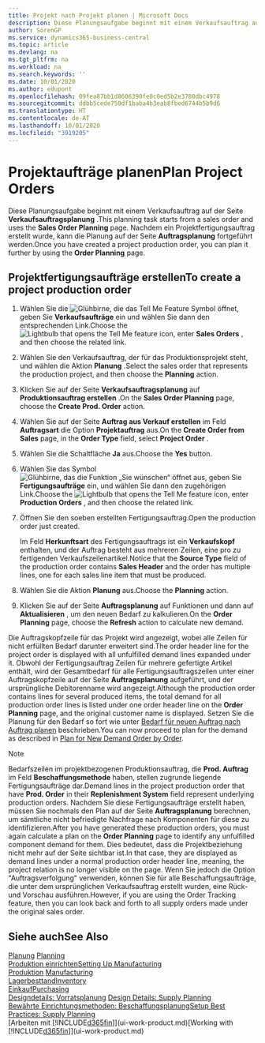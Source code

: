 ```yaml
---
title: Projekt nach Projekt planen | Microsoft Docs
description: Diese Planungsaufgabe beginnt mit einem Verkaufsauftrag auf der Seite **Verkaufsauftragsplanung** . Nachdem ein Projektfertigungsauftrag erstellt wurde, kann die Planung auf der Seite **Auftragsplanung** fortgeführt werden.
author: SorenGP
ms.service: dynamics365-business-central
ms.topic: article
ms.devlang: na
ms.tgt_pltfrm: na
ms.workload: na
ms.search.keywords: ''
ms.date: 10/01/2020
ms.author: edupont
ms.openlocfilehash: 09fea87bb1d8606390fe8c0ed5b2e3780dbc4978
ms.sourcegitcommit: ddbb5cede750df1baba4b3eab8fbed6744b5b9d6
ms.translationtype: HT
ms.contentlocale: de-AT
ms.lasthandoff: 10/01/2020
ms.locfileid: "3919205"
---
```

# <a name="plan-project-orders"></a><span data-ttu-id="fcc59-104">Projektaufträge planen</span><span class="sxs-lookup"><span data-stu-id="fcc59-104">Plan Project Orders</span></span>
<span data-ttu-id="fcc59-105">Diese Planungsaufgabe beginnt mit einem Verkaufsauftrag auf der Seite **Verkaufsauftragsplanung** .</span><span class="sxs-lookup"><span data-stu-id="fcc59-105">This planning task starts from a sales order and uses the **Sales Order Planning** page.</span></span> <span data-ttu-id="fcc59-106">Nachdem ein Projektfertigungsauftrag erstellt wurde, kann die Planung auf der Seite **Auftragsplanung** fortgeführt werden.</span><span class="sxs-lookup"><span data-stu-id="fcc59-106">Once you have created a project production order, you can plan it further by using the **Order Planning** page.</span></span>  

## <a name="to-create-a-project-production-order"></a><span data-ttu-id="fcc59-107">Projektfertigungsaufträge erstellen</span><span class="sxs-lookup"><span data-stu-id="fcc59-107">To create a project production order</span></span>  

1.  <span data-ttu-id="fcc59-108">Wählen Sie die ![Glühbirne, die das Tell Me Feature](media/ui-search/search_small.png "Tell Me-Funktion") Symbol öffnet, geben Sie **Verkaufsaufträge** ein und wählen Sie dann den entsprechenden Link.</span><span class="sxs-lookup"><span data-stu-id="fcc59-108">Choose the ![Lightbulb that opens the Tell Me feature](media/ui-search/search_small.png "Tell me what you want to do") icon, enter **Sales Orders** , and then choose the related link.</span></span>  
2.  <span data-ttu-id="fcc59-109">Wählen Sie den Verkaufsauftrag, der für das Produktionsprojekt steht, und wählen die Aktion **Planung** .</span><span class="sxs-lookup"><span data-stu-id="fcc59-109">Select the sales order that represents the production project, and then choose the **Planning** action.</span></span>  
4.  <span data-ttu-id="fcc59-110">Klicken Sie auf der Seite **Verkaufsauftragsplanung** auf  **Produktionsauftrag erstellen** .</span><span class="sxs-lookup"><span data-stu-id="fcc59-110">On the **Sales Order Planning** page, choose  the **Create Prod. Order** action.</span></span>  
5.  <span data-ttu-id="fcc59-111">Wählen Sie auf der Seite **Auftrag aus Verkauf erstellen** im Feld **Auftragsart** die Option **Projektauftrag** aus.</span><span class="sxs-lookup"><span data-stu-id="fcc59-111">On the **Create Order from Sales** page, in the **Order Type** field, select **Project Order** .</span></span>  
6.  <span data-ttu-id="fcc59-112">Wählen Sie die Schaltfläche **Ja** aus.</span><span class="sxs-lookup"><span data-stu-id="fcc59-112">Choose the **Yes** button.</span></span>  
7.  <span data-ttu-id="fcc59-113">Wählen Sie das Symbol ![Glühbirne, das die Funktion „Sie wünschen“ öffnet](media/ui-search/search_small.png "Tell Me-Funktion") aus, geben Sie **Fertigungsaufträge** ein, und wählen Sie dann den zugehörigen Link.</span><span class="sxs-lookup"><span data-stu-id="fcc59-113">Choose the ![Lightbulb that opens the Tell Me feature](media/ui-search/search_small.png "Tell me what you want to do") icon, enter **Production Orders** , and then choose the related link.</span></span>
8. <span data-ttu-id="fcc59-114">Öffnen Sie den soeben erstellten Fertigungsauftrag.</span><span class="sxs-lookup"><span data-stu-id="fcc59-114">Open the production order just created.</span></span>  

    <span data-ttu-id="fcc59-115">Im Feld **Herkunftsart** des Fertigungsauftrags ist ein **Verkaufskopf** enthalten, und der Auftrag besteht aus mehreren Zeilen, eine pro zu fertigenden Verkaufszeilenartikel.</span><span class="sxs-lookup"><span data-stu-id="fcc59-115">Notice that the **Source Type** field of the production order contains **Sales Header** and the order has multiple lines, one for each sales line item that must be produced.</span></span>  
9. <span data-ttu-id="fcc59-116">Wählen Sie die Aktion **Planung** aus.</span><span class="sxs-lookup"><span data-stu-id="fcc59-116">Choose the **Planning** action.</span></span>
10. <span data-ttu-id="fcc59-117">Klicken Sie auf der Seite **Auftragsplanung** auf Funktionen und dann auf **Aktualisieren** , um den neuen Bedarf zu kalkulieren.</span><span class="sxs-lookup"><span data-stu-id="fcc59-117">On the **Order Planning** page, choose the **Refresh** action to calculate new demand.</span></span>  

<span data-ttu-id="fcc59-118">Die Auftragskopfzeile für das Projekt wird angezeigt, wobei alle Zeilen für nicht erfüllten Bedarf darunter erweitert sind.</span><span class="sxs-lookup"><span data-stu-id="fcc59-118">The order header line for the project order is displayed with all unfulfilled demand lines expanded under it.</span></span> <span data-ttu-id="fcc59-119">Obwohl der Fertigungsauftrag Zeilen für mehrere gefertigte Artikel enthält, wird der Gesamtbedarf für alle Fertigungsauftragszeilen unter einer Auftragskopfzeile auf der Seite **Auftragsplanung** aufgeführt, und der ursprüngliche Debitorenname wird angezeigt.</span><span class="sxs-lookup"><span data-stu-id="fcc59-119">Although the production order contains lines for several produced items, the total demand for all production order lines is listed under one order header line on the **Order Planning** page, and the original customer name is displayed.</span></span> <span data-ttu-id="fcc59-120">Setzen Sie die Planung für den Bedarf so fort wie unter [Bedarf für neuen Auftrag nach Auftrag planen](production-how-to-plan-for-new-demand.md) beschrieben.</span><span class="sxs-lookup"><span data-stu-id="fcc59-120">You can now proceed to plan for the demand as described in [Plan for New Demand Order by Order](production-how-to-plan-for-new-demand.md).</span></span>  

> [!NOTE]  
>  <span data-ttu-id="fcc59-121">Bedarfszeilen im projektbezogenen Produktionsauftrag, die **Prod. Auftrag** im Feld **Beschaffungsmethode** haben, stellen zugrunde liegende Fertigungsaufträge dar.</span><span class="sxs-lookup"><span data-stu-id="fcc59-121">Demand lines in the project production order that have **Prod. Order** in their **Replenishment System** field represent underlying production orders.</span></span> <span data-ttu-id="fcc59-122">Nachdem Sie diese Fertigungsaufträge erstellt haben, müssen Sie nochmals den Plan auf der Seite **Auftragsplanung** berechnen, um sämtliche nicht befriedigte Nachfrage nach Komponenten für diese zu identifizieren.</span><span class="sxs-lookup"><span data-stu-id="fcc59-122">After you have generated these production orders, you must again calculate a plan on the **Order Planning** page to identify any unfulfilled component demand for them.</span></span> <span data-ttu-id="fcc59-123">Dies bedeutet, dass die Projektbeziehung nicht mehr auf der Seite sichtbar ist.</span><span class="sxs-lookup"><span data-stu-id="fcc59-123">In that case, they are displayed as demand lines under a normal production order header line, meaning, the project relation is no longer visible on the page.</span></span> <span data-ttu-id="fcc59-124">Wenn Sie jedoch die Option "Auftragsverfolgung" verwenden, können Sie für alle Beschaffungsaufträge, die unter dem ursprünglichen Verkaufsauftrag erstellt wurden, eine Rück- und Vorschau ausführen.</span><span class="sxs-lookup"><span data-stu-id="fcc59-124">However, if you are using the Order Tracking feature, then you can look back and forth to all supply orders made under the original sales order.</span></span>  

## <a name="see-also"></a><span data-ttu-id="fcc59-125">Siehe auch</span><span class="sxs-lookup"><span data-stu-id="fcc59-125">See Also</span></span>
<span data-ttu-id="fcc59-126">[Planung](production-planning.md) </span><span class="sxs-lookup"><span data-stu-id="fcc59-126">[Planning](production-planning.md) </span></span>  
[<span data-ttu-id="fcc59-127">Produktion einrichten</span><span class="sxs-lookup"><span data-stu-id="fcc59-127">Setting Up Manufacturing</span></span>](production-configure-production-processes.md)  
<span data-ttu-id="fcc59-128">[Produktion](production-manage-manufacturing.md)  </span><span class="sxs-lookup"><span data-stu-id="fcc59-128">[Manufacturing](production-manage-manufacturing.md)  </span></span>  
[<span data-ttu-id="fcc59-129">Lagerbesttand</span><span class="sxs-lookup"><span data-stu-id="fcc59-129">Inventory</span></span>](inventory-manage-inventory.md)  
[<span data-ttu-id="fcc59-130">Einkauf</span><span class="sxs-lookup"><span data-stu-id="fcc59-130">Purchasing</span></span>](purchasing-manage-purchasing.md)  
<span data-ttu-id="fcc59-131">[Designdetails: Vorratsplanung](design-details-supply-planning.md) </span><span class="sxs-lookup"><span data-stu-id="fcc59-131">[Design Details: Supply Planning](design-details-supply-planning.md) </span></span>  
[<span data-ttu-id="fcc59-132">Bewährte Einrichtungsmethoden: Beschaffungsplanung</span><span class="sxs-lookup"><span data-stu-id="fcc59-132">Setup Best Practices: Supply Planning</span></span>](setup-best-practices-supply-planning.md)  
<span data-ttu-id="fcc59-133">[Arbeiten mit [!INCLUDE[d365fin](includes/d365fin_md.md)]](ui-work-product.md)</span><span class="sxs-lookup"><span data-stu-id="fcc59-133">[Working with [!INCLUDE[d365fin](includes/d365fin_md.md)]](ui-work-product.md)</span></span>
